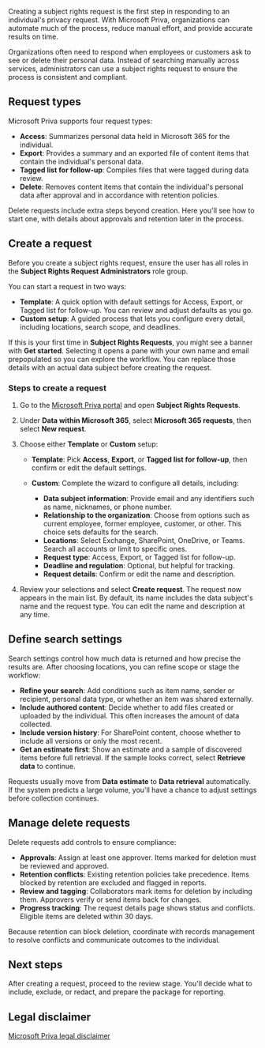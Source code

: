 Creating a subject rights request is the first step in responding to an individual's privacy request. With Microsoft Priva, organizations can automate much of the process, reduce manual effort, and provide accurate results on time.

Organizations often need to respond when employees or customers ask to see or delete their personal data. Instead of searching manually across services, administrators can use a subject rights request to ensure the process is consistent and compliant.

## Request types

Microsoft Priva supports four request types:

- **Access**: Summarizes personal data held in Microsoft 365 for the individual.
- **Export**: Provides a summary and an exported file of content items that contain the individual's personal data.
- **Tagged list for follow-up**: Compiles files that were tagged during data review.
- **Delete**: Removes content items that contain the individual's personal data after approval and in accordance with retention policies.

Delete requests include extra steps beyond creation. Here you'll see how to start one, with details about approvals and retention later in the process.

## Create a request

Before you create a subject rights request, ensure the user has all roles in the **Subject Rights Request Administrators** role group.

You can start a request in two ways:

- **Template**: A quick option with default settings for Access, Export, or Tagged list for follow-up. You can review and adjust defaults as you go.
- **Custom setup**: A guided process that lets you configure every detail, including locations, search scope, and deadlines.

If this is your first time in **Subject Rights Requests**, you might see a banner with **Get started**. Selecting it opens a pane with your own name and email prepopulated so you can explore the workflow. You can replace those details with an actual data subject before creating the request.

### Steps to create a request

1. Go to the [Microsoft Priva portal](https://purview.microsoft.com/priva) and open **Subject Rights Requests**.
1. Under **Data within Microsoft 365**, select **Microsoft 365 requests**, then select **New request**.
1. Choose either **Template** or **Custom** setup:

   - **Template**: Pick **Access**, **Export**, or **Tagged list for follow-up**, then confirm or edit the default settings.
   - **Custom**: Complete the wizard to configure all details, including:

     - **Data subject information**: Provide email and any identifiers such as name, nicknames, or phone number.
     - **Relationship to the organization**: Choose from options such as current employee, former employee, customer, or other. This choice sets defaults for the search.
     - **Locations**: Select Exchange, SharePoint, OneDrive, or Teams. Search all accounts or limit to specific ones.
     - **Request type**: Access, Export, or Tagged list for follow-up.
     - **Deadline and regulation**: Optional, but helpful for tracking.
     - **Request details**: Confirm or edit the name and description.
1. Review your selections and select **Create request**. The request now appears in the main list. By default, its name includes the data subject's name and the request type. You can edit the name and description at any time.

## Define search settings

Search settings control how much data is returned and how precise the results are. After choosing locations, you can refine scope or stage the workflow:

- **Refine your search**: Add conditions such as item name, sender or recipient, personal data type, or whether an item was shared externally.
- **Include authored content**: Decide whether to add files created or uploaded by the individual. This often increases the amount of data collected.
- **Include version history**: For SharePoint content, choose whether to include all versions or only the most recent.
- **Get an estimate first**: Show an estimate and a sample of discovered items before full retrieval. If the sample looks correct, select **Retrieve data** to continue.

Requests usually move from **Data estimate** to **Data retrieval** automatically. If the system predicts a large volume, you'll have a chance to adjust settings before collection continues.

## Manage delete requests

Delete requests add controls to ensure compliance:

- **Approvals**: Assign at least one approver. Items marked for deletion must be reviewed and approved.
- **Retention conflicts**: Existing retention policies take precedence. Items blocked by retention are excluded and flagged in reports.
- **Review and tagging**: Collaborators mark items for deletion by including them. Approvers verify or send items back for changes.
- **Progress tracking**: The request details page shows status and conflicts. Eligible items are deleted within 30 days.

Because retention can block deletion, coordinate with records management to resolve conflicts and communicate outcomes to the individual.

## Next steps

After creating a request, proceed to the review stage. You'll decide what to include, exclude, or redact, and prepare the package for reporting.

## Legal disclaimer

[Microsoft Priva legal disclaimer](/privacy/priva/priva-disclaimer?azure-portal=true)
